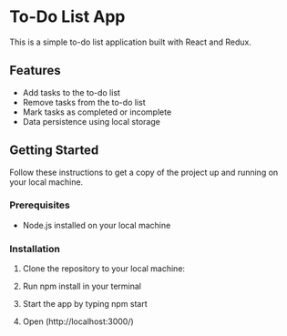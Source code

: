 # To-Do List App

This is a simple to-do list application built with React and Redux.

## Features

- Add tasks to the to-do list
- Remove tasks from the to-do list
- Mark tasks as completed or incomplete
- Data persistence using local storage

## Getting Started

Follow these instructions to get a copy of the project up and running on your local machine.

### Prerequisites

- Node.js installed on your local machine

### Installation

1. Clone the repository to your local machine:

2. Run npm install in your terminal

3. Start the app by typing npm start

4. Open  (http://localhost:3000/)
